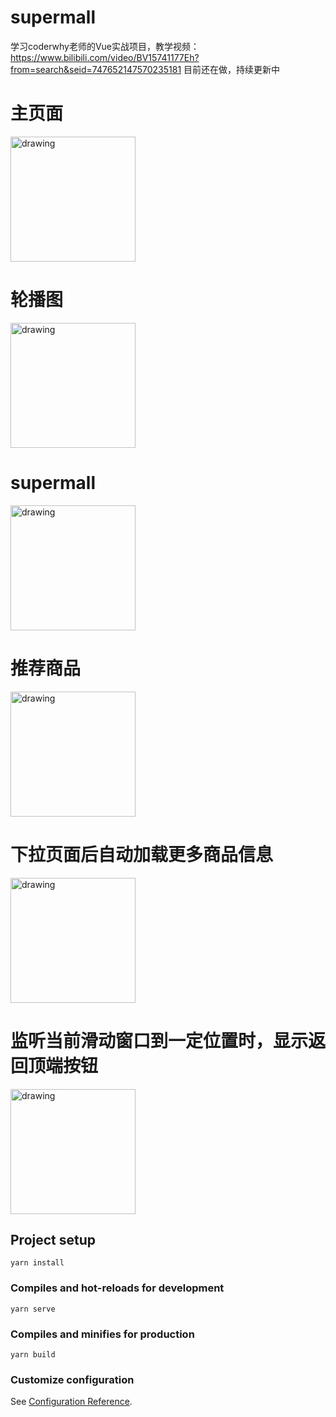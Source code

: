 # supermall
学习coderwhy老师的Vue实战项目，教学视频：https://www.bilibili.com/video/BV15741177Eh?from=search&seid=747652147570235181
目前还在做，持续更新中
# 主页面
<img src="https://github.com/humwyd/supermall/blob/master/img/01.png" alt="drawing" width="200"/>

# 轮播图
<img src="https://github.com/humwyd/supermall/blob/master/img/02.png" alt="drawing" width="200"/>

# supermall
<img src="https://github.com/humwyd/supermall/blob/master/img/03.png" alt="drawing" width="200"/>

# 推荐商品
<img src="https://github.com/humwyd/supermall/blob/master/img/04.png" alt="drawing" width="200"/>

# 下拉页面后自动加载更多商品信息
<img src="https://github.com/humwyd/supermall/blob/master/img/05.png" alt="drawing" width="200"/>

# 监听当前滑动窗口到一定位置时，显示返回顶端按钮
<img src="https://github.com/humwyd/supermall/blob/master/img/06.png" alt="drawing" width="200"/>


## Project setup
```
yarn install
```

### Compiles and hot-reloads for development
```
yarn serve
```

### Compiles and minifies for production
```
yarn build
```

### Customize configuration
See [Configuration Reference](https://cli.vuejs.org/config/).
